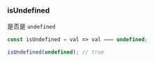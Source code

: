 ### isUndefined

是否是 `undefined`

```js
const isUndefined = val => val === undefined;
```

```js
isUndefined(undefined); // true
```
